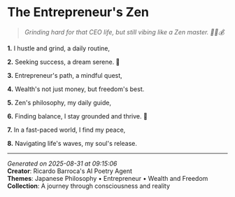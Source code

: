 # The Entrepreneur's Zen

> *Grinding hard for that CEO life, but still vibing like a Zen master. 🧘‍♀️💰*

**1.** I hustle and grind, a daily routine,


**2.** Seeking success, a dream serene. 🌊


**3.** Entrepreneur's path, a mindful quest,


**4.** Wealth's not just money, but freedom's best.


**5.** Zen's philosophy, my daily guide,


**6.** Finding balance, I stay grounded and thrive. 🍵


**7.** In a fast-paced world, I find my peace,


**8.** Navigating life's waves, my soul's release.



---

*Generated on 2025-08-31 at 09:15:06*  
**Creator**: Ricardo Barroca's AI Poetry Agent  
**Themes**: Japanese Philosophy • Entrepreneur • Wealth and Freedom  
**Collection**: A journey through consciousness and reality